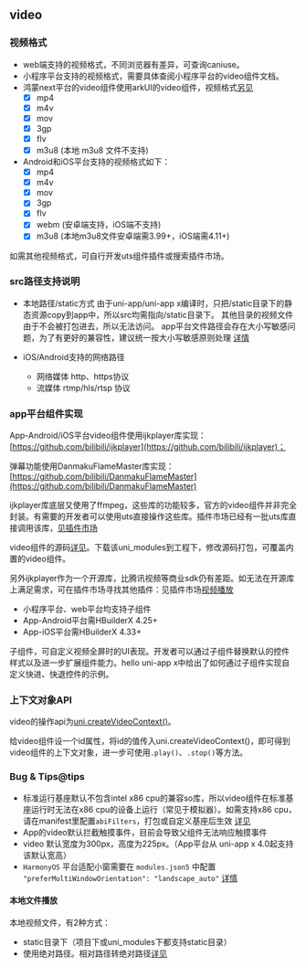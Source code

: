 ## video

<!-- UTSCOMJSON.video.description -->

<!-- UTSCOMJSON.video.compatibility -->

<!-- UTSCOMJSON.video.attribute -->

<!-- UTSCOMJSON.video.event -->

<!-- UTSCOMJSON.video.component_type -->


### 视频格式
- web端支持的视频格式，不同浏览器有差异，可查询caniuse。
- 小程序平台支持的视频格式，需要具体查阅小程序平台的video组件文档。
- 鸿蒙next平台的video组件使用arkUI的video组件，视频格式[另见](https://developer.huawei.com/consumer/cn/doc/harmonyos-references/ts-media-components-video?ha_source=Dcloud&ha_sourceId=89000448)
	* [x] mp4
	* [x] m4v
	* [x] mov
	* [x] 3gp
	* [x] flv
	* [x] m3u8 (本地 m3u8 文件不支持)
- Android和iOS平台支持的视频格式如下：
	* [x] mp4
	* [x] m4v
	* [x] mov
	* [x] 3gp
	* [x] flv
	* [x] webm (安卓端支持，iOS端不支持)
	* [x] m3u8 (本地m3u8文件安卓端需3.99+，iOS端需4.11+)

如需其他视频格式，可自行开发uts组件插件或搜索插件市场。

### src路径支持说明
- 本地路径/static方式
	由于uni-app/uni-app x编译时，只把/static目录下的静态资源copy到app中，所以src均需指向/static目录下。
	其他目录的视频文件由于不会被打包进去，所以无法访问。
	app平台文件路径会存在大小写敏感问题，为了有更好的兼容性，建议统一按大小写敏感原则处理 [详情](../api/file-system-spec.md#casesensitive)

- iOS/Android支持的网络路径
	* 网络媒体 http、https协议
	* 流媒体 rtmp/hls/rtsp 协议

### app平台组件实现
App-Android/iOS平台video组件使用ijkplayer库实现：[https://github.com/bilibili/ijkplayer](https://github.com/bilibili/ijkplayer)；

弹幕功能使用DanmakuFlameMaster库实现：[https://github.com/bilibili/DanmakuFlameMaster](https://github.com/bilibili/DanmakuFlameMaster)

ijkplayer库底层又使用了ffmpeg，这些库的功能较多，官方的video组件并非完全封装。有需要的开发者可以使用uts直接操作这些库。插件市场已经有一批uts库直接调用该库，[见插件市场](https://ext.dcloud.net.cn/search?q=ffmpeg&orderBy=Relevance&uni-appx=1)

video组件的源码[详见](https://gitcode.net/dcloud/uni-component/-/tree/master/uni_modules/uni-video)。下载该uni_modules到工程下，修改源码打包，可覆盖内置的video组件。

另外ijkplayer作为一个开源库，比腾讯视频等商业sdk仍有差距。如无法在开源库上满足需求，可在插件市场寻找其他插件：见插件市场[视频播放](https://ext.dcloud.net.cn/search?q=%E8%A7%86%E9%A2%91%E6%92%AD%E6%94%BE&orderBy=Relevance&uni-appx=1)

<!-- UTSCOMJSON.video.children -->

- 小程序平台、web平台均支持子组件
- App-Android平台需HBuilderX 4.25+
- App-iOS平台需HBuilderX 4.33+

子组件，可自定义视频全屏时的UI表现。开发者可以通过子组件替换默认的控件样式以及进一步扩展组件能力。hello uni-app x中给出了如何通过子组件实现自定义快进、快退控件的示例。


### 上下文对象API

video的操作api为[uni.createVideoContext()](../api/create-video-context.md)。

给video组件设一个id属性，将id的值传入uni.createVideoContext()，即可得到video组件的上下文对象，进一步可使用`.play()`、`.stop()`等方法。

<!-- UTSCOMJSON.video.example -->

<!-- UTSCOMJSON.video.reference -->

### Bug & Tips@tips
- 标准运行基座默认不包含intel x86 cpu的兼容so库，所以video组件在标准基座运行时无法在x86 cpu的设备上运行（常见于模拟器）。如需支持x86 cpu，请在manifest里配置`abiFilters`，打包或自定义基座后生效 [详见](https://uniapp.dcloud.net.cn/uni-app-x/manifest.html#android)
- App的video默认拦截触摸事件，目前会导致父组件无法响应触摸事件
- video 默认宽度为300px，高度为225px。（App平台从 uni-app x 4.0起支持该默认宽高）
- `HarmonyOS` 平台适配小窗需要在 `modules.json5` 中配置 `"preferMultiWindowOrientation": "landscape_auto"` [详情](https://developer.huawei.com/consumer/cn/doc/harmonyos-guides-V13/module-configuration-file-V13#abilities%E6%A0%87%E7%AD%BE?ha_source=Dcloud&ha_sourceId=89000448)

#### 本地文件播放
本地视频文件，有2种方式：
- static目录下（项目下或uni_modules下都支持static目录）
- 使用绝对路径。相对路径转绝对路径[详见](https://doc.dcloud.net.cn/uni-app-x/uts/utsandroid.html#convert2absfullpath)
